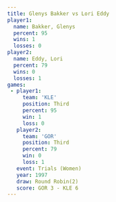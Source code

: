 ```yaml
---
title: Glenys Bakker vs Lori Eddy
player1:              
  name: Bakker, Glenys
  percent: 95         
  wins: 1             
  losses: 0           
player2:              
  name: Eddy, Lori    
  percent: 79         
  wins: 0             
  losses: 1           
games:
 - player1:         
     team: 'KLE'    
     position: Third
     percent: 95    
     win: 1         
     loss: 0        
   player2:         
     team: 'GOR'    
     position: Third
     percent: 79    
     win: 0         
     loss: 1        
   event: Trials (Women)
   year: 1997           
   draw: Round Robin(2) 
   score: GOR 3 - KLE 6 
---
```

